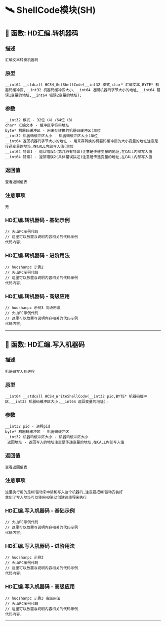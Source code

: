 # 🛰️ ShellCode模块(SH)
## 📌 函数: HD汇编.转机器码
### 描述
```
汇编文本转换机器码
```
### 原型
```
__int64 __stdcall HCSH_GetShellCode(__int32 模式,char* 汇编文本,BYTE* 机器码缓冲区,__int32 机器码缓冲区大小,__int64 返回机器码字节大小的地址,__int64 错误1变量的地址,__int64 错误2变量的地址);
```
### 参数
```
__int32 模式 - 32位（4）/64位（8）
char* 汇编文本 - 缓冲区字符串地址
byte* 机器码缓冲区 - 用来存转换的机器码缓冲区(单位
__int32 机器码缓冲区大小 - 机器码缓冲区大小(单位
__int64 返回机器码字节大小的地址 - 用来存转换的机器码缓冲区的大小变量的地址注意是传递变量的地址,在CALL内部写入值(单位
__int64 错误1 - 返回错误1(第几行有错误)注意是传递变量的地址,在CALL内部写入值
__int64 错误2 - 返回错误2(具体错误描述)注意是传递变量的地址,在CALL内部写入值
```
### 返回值
```
查看返回值表
```
### 注意事项
```
无
```
### HD汇编.转机器码 - 基础示例
```
// 火山PC示例代码
// 这里可以放置与说明内容相关的代码示例
代码内容;
```
### HD汇编.转机器码 - 进阶用法
```
// huoshanpc 示例2
// 火山PC示例代码
// 这里可以放置与说明内容相关的代码示例
代码内容;
```
### HD汇编.转机器码 - 高级应用
```
// huoshanpc 示例3 高级用法
// 火山PC示例代码
// 这里可以放置与说明内容相关的代码示例
代码内容;
```

---
## 📌 函数: HD汇编.写入机器码
### 描述
```
机器码写入到进程
```
### 原型
```
__int64 __stdcall HCSH_WriteShellCode(__int32 pid,BYTE* 机器码缓冲区,__int32 机器码缓冲区大小,__int64 返回变量的地址);
```
### 参数
```
__int32 pid - 进程pid
byte* 机器码缓冲区 - 机器码缓冲区
__int32 机器码缓冲区大小 - 机器码缓冲区大小
 返回地址 - 返回写入的地址注意是传递变量的地址,在CALL内部写入值
```
### 返回值
```
查看返回值表
```
### 注意事项
```
这里执行用的是HD驱动来申请和写入这个机器码,注意要把HD驱动安装好
拿到了写入地址可以使用HD驱动创建远线程来执行
```
### HD汇编.写入机器码 - 基础示例
```
// 火山PC示例代码
// 这里可以放置与说明内容相关的代码示例
代码内容;
```
### HD汇编.写入机器码 - 进阶用法
```
// huoshanpc 示例2
// 火山PC示例代码
// 这里可以放置与说明内容相关的代码示例
代码内容;
```
### HD汇编.写入机器码 - 高级应用
```
// huoshanpc 示例3 高级用法
// 火山PC示例代码
// 这里可以放置与说明内容相关的代码示例
代码内容;
```

---
